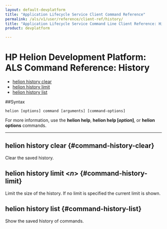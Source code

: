 ```yaml
---
layout: default-devplatform
title: "Application Lifecycle Service Client Command Reference"
permalink: /als/v1/user/reference/client-ref/history/
title: "Application Lifecycle Service Command Line Client Reference: History"
product: devplatform

---
```

<!--UNDER REVISION-->

# HP Helion Development Platform: ALS Command Reference: History

- [helion history clear](#command-history-clear)
- [helion history limit](#command-history-limit)
- [helion history list](#command-history-list)

 
##Syntax

	helion [options] command [arguments] [command-options]
For more information, use the **helion help**, **helion help [*option*]**, or **helion options** commands.

<hr>    

## helion history clear {#command-history-clear}
    
Clear the saved history.

## helion history limit <*n*> {#command-history-limit}
    
Limit the size of the history. If no limit is specified the current limit is shown.

## helion history list {#command-history-list}
   
Show the saved history of commands.